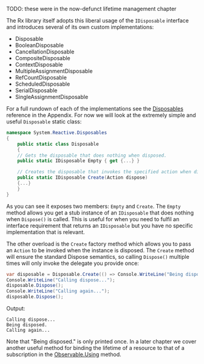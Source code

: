 
TODO: these were in the now-defunct lifetime management chapter


The Rx library itself adopts this liberal usage of the `IDisposable` interface and introduces several of its own custom implementations:

- Disposable
- BooleanDisposable
- CancellationDisposable
- CompositeDisposable
- ContextDisposable
- MultipleAssignmentDisposable
- RefCountDisposable
- ScheduledDisposable
- SerialDisposable
- SingleAssignmentDisposable

For a full rundown of each of the implementations see the [Disposables](20_Disposables.html) reference in the Appendix. For now we will look at the extremely simple and useful `Disposable` static class:

```csharp
namespace System.Reactive.Disposables
{
    public static class Disposable
    {
    // Gets the disposable that does nothing when disposed.
    public static IDisposable Empty { get {...} }

    // Creates the disposable that invokes the specified action when disposed.
    public static IDisposable Create(Action dispose)
    {...}
    }
}
```

As you can see it exposes two members: `Empty` and `Create`. The `Empty` method allows you get a stub instance of an `IDisposable` that does nothing when `Dispose()` is called. This is useful for when you need to fulfil an interface requirement that returns an `IDisposable` but you have no specific implementation that is relevant.

The other overload is the `Create` factory method which allows you to pass an `Action` to be invoked when the instance is disposed. The `Create` method will ensure the standard Dispose semantics, so calling `Dispose()` multiple times will only invoke the delegate you provide once:

```csharp
var disposable = Disposable.Create(() => Console.WriteLine("Being disposed."));
Console.WriteLine("Calling dispose...");
disposable.Dispose();
Console.WriteLine("Calling again...");
disposable.Dispose();
```

Output:

```
Calling dispose...
Being disposed.
Calling again...
```

Note that "Being disposed." is only printed once. In a later chapter we cover another	useful method for binding the lifetime of a resource to that of a subscription in the [Observable.Using](11_AdvancedErrorHandling.html#Using) method.
